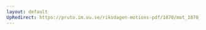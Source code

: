 ```yaml
---
layout: default
UpRedirect: https://pruto.im.uu.se/riksdagen-motions-pdf/1870/mot_1870__ak__130/mot_1870__ak__130-001.pdf
---
```

